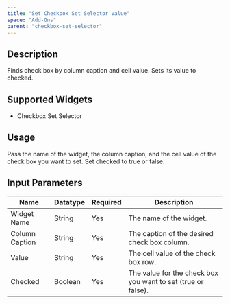 ```yaml
---
title: "Set Checkbox Set Selector Value"
space: "Add-Ons"
parent: "checkbox-set-selector"
---
```

## Description
Finds check box by column caption and cell value. Sets its value to checked.

## Supported Widgets
 + Checkbox Set Selector

## Usage
Pass the name of the widget, the column caption, and the cell value of the check box you want to set.
Set checked to true or false.

## Input Parameters



Name | Datatype | Required | Description
---- | -------- | ------- |---------------
Widget Name | String | Yes | The name of the widget.
Column Caption | String | Yes | The caption of the desired check box column.
Value | String | Yes | The cell value of the check box row.
Checked | Boolean | Yes | The value for the check box you want to set (true or false).
